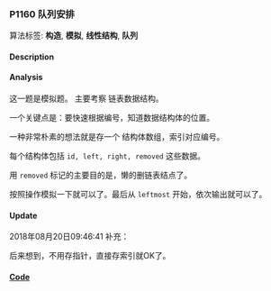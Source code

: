 ### P1160 队列安排

算法标签: **构造**, **模拟**, **线性结构**, **队列**


#### Description

#### Analysis

这一题是模拟题。 主要考察 链表数据结构。

一个关键点是：要快速根据编号，知道数据结构体的位置。

一种非常朴素的想法就是存一个 结构体数组，索引对应编号。

每个结构体包括 `id, left, right, removed` 这些数据。

用 `removed` 标记的主要目的是，懒的删链表结点了。

按照操作模拟一下就可以了。最后从 `leftmost` 开始，依次输出就可以了。


#### Update

2018年08月20日09:46:41 补充：

后来想到，不用存指针，直接存索引就OK了。

#### [Code](../cpp/p1160.cpp) 

